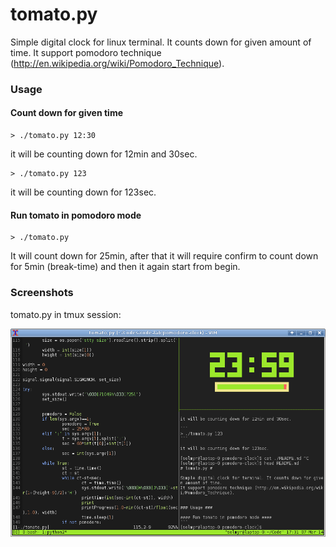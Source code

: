 # tomato.py #

Simple digital clock for linux terminal. It counts down for given amount of time. 
It support pomodoro technique (http://en.wikipedia.org/wiki/Pomodoro_Technique).


### Usage ###

#### Count down for given time ####
```
> ./tomato.py 12:30
```

it will be counting down for 12min and 30sec.

```
> ./tomato.py 123
```

it will be counting down for 123sec.

#### Run tomato in pomodoro mode ####
```
> ./tomato.py
```

It will count down for 25min, after that it will require confirm to count down for 5min (break-time) and then it again start from begin.




### Screenshots ###
tomato.py in tmux session:

![tomato.py in tmux](screenshot.png)
